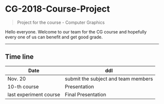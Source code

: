 # CG-2018-Course-Project

> Project for the course - Computer Graphics

Hello everyone. Welcome to our team for the CG course and hopefully every one of us can benefit and get good grade.

---

## Time line 

| Date  | ddl |
| ------------- | ------------- |
|  Nov. 20  | submit the subject and team members   |
| 10-th course  | Presentation |
| last experiment course | Final Presentation |
